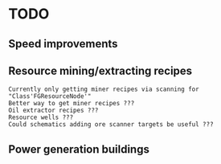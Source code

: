 # TODO

## Speed improvements

## Resource mining/extracting recipes
    Currently only getting miner recipes via scanning for "Class'FGResourceNode'"
    Better way to get miner recipes ???
    Oil extractor recipes ???
    Resource wells ???
    Could schematics adding ore scanner targets be useful ???


## Power generation buildings
    